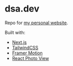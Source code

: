 # dsa.dev

Repo for [my personal website](https://www.daniel-sa.dev).

Built with:

- [Next.js](https://nextjs.org/)
- [TailwindCSS](https://tailwindcss.com/)
- [Framer Motion](https://www.framer.com/motion/)
- [React Photo View](https://react-photo-view.vercel.app/)
